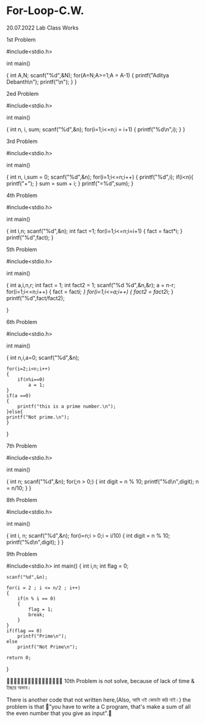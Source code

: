# For-Loop-C.W.
20.07.2022 Lab Class Works

1st Problem

#include<stdio.h>

int main()

{
    int A,N;
    scanf("%d",&N);
    for(A=N;A>=1;A = A-1)
    {
        printf("Aditya Debanth\n");
        printf("\n");
    }
}

2ed Problem

#include<stdio.h>

int main()

{
    int n, i, sum;
    scanf("%d",&n);
    for(i=1;i<=n;i = i+1)
    {
        printf("%d\n",i);
    }
}

3rd Problem

#include<stdio.h>

int main()

{
    int n, i,sum = 0;
    scanf("%d",&n);
    for(i=1;i<=n;i++)
    {
        printf("%d",i);
        if(i<n){
            printf("+");
        }
        sum = sum + i;
    }
    printf("=%d",sum);
}

4th Problem

#include<stdio.h>

int main()

{
    int i,n;
    scanf("%d",&n);
    int fact =1;
    for(i=1;i<=n;i=i+1)
    {
        fact = fact*i;
    }
    printf("%d",fact);
}

5th Problem

#include<stdio.h>

int main()

{
    int a,i,n,r;
    int fact = 1;
    int fact2 = 1;
    scanf("%d %d",&n,&r);
    a = n-r;
    for(i=1;i<=n;i++)
    {
        fact = fact*i;
    }
    for(i=1;i<=a;i++)
    {
        fact2 = fact2*i;
    }
    printf("%d",fact/fact2);

}

6th Problem 

#include<stdio.h>

int main()

{
    int n,i,a=0;
    scanf("%d",&n);

    for(i=2;i<n;i++)
    {
        if(n%i==0)
            a = 1;
    }
    if(a ==0)
    {
        printf("this is a prime number.\n");
    }else{
    printf("Not prime.\n");
    }
}

7th Problem 

#include<stdio.h>

int main()

{
    int n;
    scanf("%d",&n);
    for(;n > 0;)
    {
        int digit = n % 10;
        printf("%d\n",digit);
        n = n/10;
    }
}

8th Problem

#include<stdio.h>

int main()

{
    int i, n;
    scanf("%d",&n);
    for(i=n;i > 0;i = i/10)
    {
        int digit = n % 10;
        printf("%d\n",digit);
    }
}

9th Problem

#include<stdio.h>
int main()
{
    int i,n;
    int flag = 0;

    scanf("%d",&n);

    for(i = 2 ; i <= n/2 ; i++)
    {
        if(n % i == 0)
        {
            flag = 1;
            break;
        }
    }
    if(flag == 0)
        printf("Prime\n");
    else
        printf("Not Prime\n");

    return 0;
}


🚩🚩🚩🚩🚩🚩🚩🚩🚩🚩🚩🚩🚩🚩🚩🚩
10th Problem is not solve, because of lack of time & ইচ্ছার অভাব। 

There is another code that not written here,(Also, আমি ওই কোডটা করি নাই।) the problem is that 
🚩"you have to write a C program, that's make a sum of all the even number that you give as input".🚩
